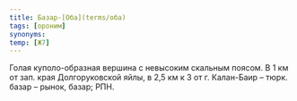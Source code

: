 ```yaml
---
title: Базар-[Оба](terms/оба)
tags: [ороним]
synonyms:
temp: [Ж7]
---
```


Голая куполо-образная вершина с невысоким скальным поясом. В 1 км от зап. края
Долгоруковской яйлы, в 2,5 км к З от г. Калан-Баир – тюрк. базар – рынок, базар;
РПН.
